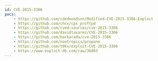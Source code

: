 ```yaml
---
id: CVE-2015-3306
pocs:
    - https://github.com/cdedmondson/Modified-CVE-2015-3306-Exploit
    - https://github.com/chcx/cpx_proftpd
    - https://github.com/cved-sources/cve-2015-3306
    - https://github.com/davidtavarez/CVE-2015-3306
    - https://github.com/hackarada/cve-2015-3306
    - https://github.com/nootropics/propane
    - https://github.com/t0kx/exploit-CVE-2015-3306
    - https://www.exploit-db.com/raw/36803
---
```

